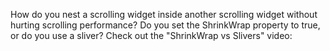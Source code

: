 How do you nest a scrolling widget
inside another scrolling widget
without hurting scrolling performance?
Do you set the ShrinkWrap property to true,
or do you use a sliver?
Check out the "ShrinkWrap vs Slivers" video:
